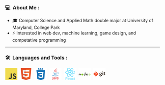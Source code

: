 ### 💻 &nbsp;About Me :
<ul>
  <li> 🎓&nbsp;Computer Science and Applied Math double major at University of Maryland, College Park
  <li> ⚡️&nbsp;Interested in web dev, machine learning, game design, and competative programming
</ul>

---

### 🛠 &nbsp;Languages and Tools :

<p>
<img src="https://github.com/devicons/devicon/blob/master/icons/javascript/javascript-original.svg" title="JavaScript" alt="JavaScript" width="40" height="40"/>&nbsp;
<img src="https://github.com/devicons/devicon/blob/master/icons/html5/html5-original.svg" title="HTML5" alt="HTML" width="40" height="40"/>&nbsp;
<img src="https://github.com/devicons/devicon/blob/master/icons/css3/css3-plain-wordmark.svg"  title="CSS3" alt="CSS" width="40" height="40"/>&nbsp;
<img src="https://github.com/devicons/devicon/blob/master/icons/java/java-original-wordmark.svg" title="Java" alt="Java" width="40" height="40"/>&nbsp;
<img src="https://github.com/devicons/devicon/blob/master/icons/react/react-original-wordmark.svg" title="React" alt="React" width="40" height="40"/>&nbsp;
<img src="https://github.com/devicons/devicon/blob/master/icons/nodejs/nodejs-original-wordmark.svg" title="NodeJS" alt="NodeJS" width="40" height="40"/>&nbsp;
<img src="https://github.com/devicons/devicon/blob/master/icons/git/git-original-wordmark.svg" title="Git" alt="Git" width="40" height="40"/>&nbsp;
</p>

<!-- 
---

### ✉️ &nbsp;Contact me :
[![Linkedin Badge](https://img.shields.io/badge/-linkedin-blue?style=flat&logo=Linkedin&logoColor=white)](https://www.linkedin.com/in/eric-xie-895a671aa/)
[![Gmail Badge](https://img.shields.io/badge/-email-red?style=flat&logo=Gmail&logoColor=white)](mailto: ericxie6@gmail.com)
 -->
